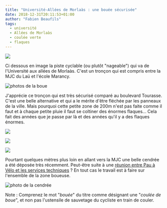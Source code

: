 ```yaml
---
title: "Université-Allées de Morlaàs : une bouée sécurisée"
date: 2018-12-31T20:11:53+01:00
author: "Fabien Beaufils"
tags:
  - université
  - Allées de Morlaàs
  - coulée verte
  - flaques
---
```


![](situation.jpg)

Ci dessous en image la piste cyclable (ou plutôt "nageable") qui va de 
l'Université aux allées de Morlaàs. C'est un tronçon qui est compris entre la 
MJC du Laü  et l'école Marancy. 


![photos de la boue](boue1.jpg)


J'apprécie ce tronçon qui est très sécurisé comparé au boulevard Tourasse. 
C'est une belle alternative et qui a le mérite d'être fléchée par les panneaux 
de la ville. Mais pourquoi cette petite zone de 200m n'est pas faite comme il 
faut et à chaque petite pluie il faut se coltiner des énormes flaques... Cela 
fait des années que je passe par là et des années qu'il y a des flaques énormes.


![](boue2.jpg)

![](boue3.jpg)

![](boue4.jpg)

Pourtant quelques mètres plus loin en allant vers la MJC une belle cendrée a 
été déposée très récemment. Peut-être suite à une [réunion entre Pau à Vélo et 
les services techniques] ? En tout cas le travail est à faire sur l'ensemble de 
la zone boueuse.

![photo de la cendrée](cendre.jpg)

Note : Comprenez le mot "_bouée_" du titre comme désignant une "_coulée de boue_",
et non pas l'ustensile de sauvetage du cycliste en train de couler.


[réunion entre Pau à Vélo et les services techniques]: /ca/2018/#2018-06-25-direction-mobilité